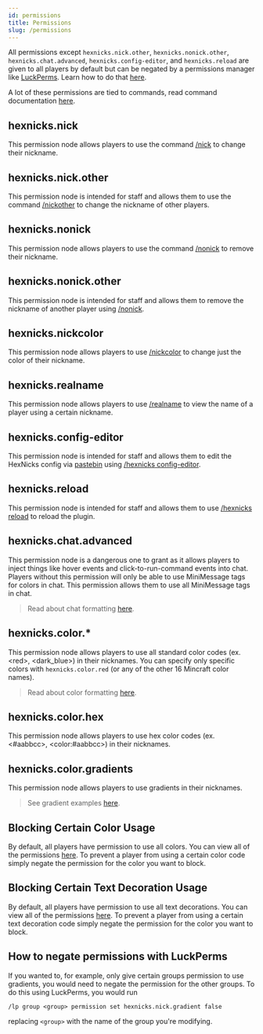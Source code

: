```yaml
---
id: permissions
title: Permissions
slug: /permissions
---
```


All permissions except `hexnicks.nick.other`, `hexnicks.nonick.other`, `hexnicks.chat.advanced`, 
`hexnicks.config-editor`, and `hexnicks.reload` are given to all players by default but can be negated by a permissions 
manager like [LuckPerms](https://luckperms.net/). Learn how to do that [here](#how-to-negate-permissions-with-LuckPerms).

A lot of these permissions are tied to commands, read command documentation [here](https://github.com/Majekdor/HexNicks/wiki/Commands).

## hexnicks.nick

This permission node allows players to use the command [/nick](https://github.com/Majekdor/HexNicks/wiki/Commands#nick) 
to change their nickname.

## hexnicks.nick.other

This permission node is intended for staff and allows them to use the command 
[/nickother](https://github.com/Majekdor/HexNicks/wiki/Commands#nickother) to change the nickname of other players.

## hexnicks.nonick

This permission node allows players to use the command [/nonick](https://github.com/Majekdor/HexNicks/wiki/Commands#nonick) 
to remove their nickname.

## hexnicks.nonick.other

This permission node is intended for staff and allows them to remove the nickname of another player using 
[/nonick](https://github.com/Majekdor/HexNicks/wiki/Commands#nonick).

## hexnicks.nickcolor

This permission node allows players to use [/nickcolor](https://github.com/Majekdor/HexNicks/wiki/Commands#nickcolor) 
to change just the color of their nickname.

## hexnicks.realname

This permission node allows players to use [/realname](https://github.com/Majekdor/HexNicks/wiki/Commands#realname) 
to view the name of a player using a certain nickname.

## hexnicks.config-editor

This permission node is intended for staff and allows them to edit the HexNicks config via 
[pastebin](https://paste.majek.dev) using [/hexnicks config-editor](https://github.com/Majekdor/HexNicks/wiki/Commands#hexnicks).

## hexnicks.reload

This permission node is intended for staff and allows them to use 
[/hexnicks reload](https://github.com/Majekdor/HexNicks/wiki/Commands#hexnicks) to reload the plugin.

## hexnicks.chat.advanced

This permission node is a dangerous one to grant as it allows players to inject things like hover events and 
click-to-run-command events into chat. Players without this permission will only be able to use MiniMessage tags 
for colors in chat. This permission allows them to use all MiniMessage tags in chat.

> Read about chat formatting [here](https://hexnicks.majek.dev/chat-formatting).

## hexnicks.color.*

This permission node allows players to use all standard color codes (ex. \<red\>, \<dark_blue\>) in their nicknames. 
You can specify only specific colors with `hexnicks.color.red` (or any of the other 16 Mincraft color names).

> Read about color formatting [here](https://hexnicks.majek.dev/color-formatting).

## hexnicks.color.hex

This permission node allows players to use hex color codes (ex. \<#aabbcc\>, \<color:#aabbcc\>) in their nicknames.

## hexnicks.color.gradients

This permission node allows players to use gradients in their nicknames.

> See gradient examples [here](https://hexnicks.majek.dev/color-formatting#gradients).

## Blocking Certain Color Usage

By default, all players have permission to use all colors. You can view all of the permissions 
[here](https://github.com/MajekDev/HexNicks/blob/main/src/main/resources/plugin.yml#L62). To prevent a player from 
using a certain color code simply negate the permission for the color you want to block.

## Blocking Certain Text Decoration Usage

By default, all players have permission to use all text decorations. You can view all of the permissions
[here](https://github.com/MajekDev/HexNicks/blob/main/src/main/resources/plugin.yml#L104). To prevent a player from
using a certain text decoration code simply negate the permission for the color you want to block.

## How to negate permissions with LuckPerms

If you wanted to, for example, only give certain groups permission to use gradients, you would need to negate the 
permission for the other groups. To do this using LuckPerms, you would run
```
/lp group <group> permission set hexnicks.nick.gradient false
```
replacing `<group>` with the name of the group you're modifying.
